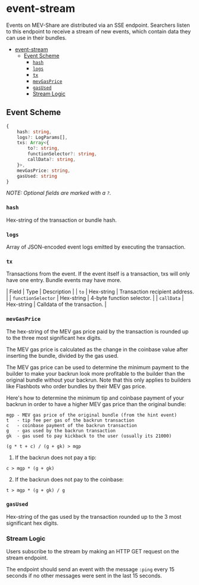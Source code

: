 # event-stream

Events on MEV-Share are distributed via an SSE endpoint. Searchers listen to this endpoint to receive a stream of new events, which contain data they can use in their bundles.

<!-- TOC -->
* [event-stream](#event-stream)
  * [Event Scheme](#event-scheme)
    * [`hash`](#hash)
    * [`logs`](#logs)
    * [`tx`](#tx)
    * [`mevGasPrice`](#mevGasPrice)
    * [`gasUsed`](#gasUsed)
    * [Stream Logic](#stream-logic)
<!-- TOC -->

## Event Scheme

```typescript
{
    hash: string,
    logs?: LogParams[],
    txs: Array<{
        to?: string,
        functionSelector?: string,
        callData?: string,
    }>,
    mevGasPrice: string,
    gasUsed: string
}
```

_NOTE: Optional fields are marked with a `?`._

### `hash`

Hex-string of the transaction or bundle hash.

### `logs`

Array of JSON-encoded event logs emitted by executing the transaction.

### `tx`

Transactions from the event. If the event itself is a transaction, txs will only have one entry. Bundle events may have more.

| Field | Type | Description |
| `to` | Hex-string | Transaction recipient address. |
| `functionSelector` | Hex-string | 4-byte function selector. |
| `callData` | Hex-string | Calldata of the transaction. |

### `mevGasPrice`

The hex-string of the MEV gas price paid by the transaction is rounded up to the three most significant hex digits.

The MEV gas price is calculated as the change in the coinbase value after inserting the bundle, divided by the gas used.

The MEV gas price can be used to determine the minimum payment to the builder to make your backrun look more profitable 
to the builder than the original bundle without your backrun. Note that this only applies to builders 
like Flashbots who order bundles by their MEV gas price.

Here's how to determine the minimum tip and coinbase payment of your backrun 
in order to have a higher MEV gas price than the original bundle:
```text
mgp - MEV gas price of the original bundle (from the hint event)
t   - tip fee per gas of the backrun transaction
c   - coinbase payment of the backrun transaction
g   - gas used by the backrun transaction
gk  - gas used to pay kickback to the user (usually its 21000)

(g * t + c) / (g + gk) > mgp
```
1. If the backrun does not pay a tip:
```text
c > mgp * (g + gk)
```
2. If the backrun does not pay to the coinbase:
```text
t > mgp * (g + gk) / g
```

### `gasUsed`

Hex-string of the gas used by the transaction rounded up to the 3 most significant hex digits.

### Stream Logic

Users subscribe to the stream by making an HTTP GET request on the stream endpoint.

The endpoint should send an event with the message `:ping` every 15 seconds if no other messages were sent in the last 15 seconds.
